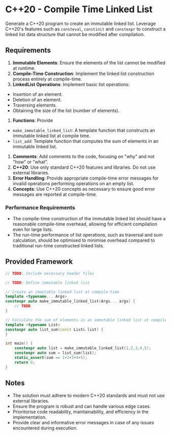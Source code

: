 # C++20 - Compile Time Linked List

Generate a C++20 program to create an immutable linked list. Leverage C++20's features such as `consteval`, `constinit` and `constexpr` to construct a linked list data structure that cannot be modified after compilation.



## Requirements

1. **Immutable Elements**: Ensure the elements of the list cannot be modified at runtime.
1. **Compile-Time Construction**: Implement the linked list construction process entirely at compile-time.
1. **LinkedList Operations**: Implement basic list operations:
 * Insertion of an element.
 * Deletion of an element.
 * Traversing elements.
 * Obtaining the size of the list (number of elements).
1. **Functions**: Provide 
 * `make_immutable_linked_list`: A template function that constructs an immutable linked list at compile time.
 *  `list_add`: Template function that computes the sum of elements in an immutable linked list.
1. **Comments**: Add comments to the code, focusing on "why" and not "how" or "what".
1. **C++20**: Use only standard C++20 features and libraries. Do not use external libraries.
1. **Error Handling**: Provide appropriate compile-time error messages for invalid operations performing operations on an empty list.
1. **Concepts**: Use C++20 concepts as necessary to ensure good error messages are reported at compile-time.

### Performance Requirements

* The compile-time construction of the immutable linked list should have a reasonable compile-time overhead, allowing for efficient compilation even for large lists.
* The run-time performance of list operations, such as traversal and sum calculation, should be optimised to minimise overhead compared to traditional run-time constructed linked lists.

## Provided Framework

```cpp
// TODO: Include necessary header files

// TODO: Define immutable linked list

// Create an immutable linked list at compile-time 
template <typename... Args>
constexpr auto make_immutable_linked_list(Args... args) {
    // TODO
}

// Calculate the sum of elements in an immutable linked list at compile-time 
template <typename List>
constexpr auto list_sum(const List& list) {
}

int main() {
    constexpr auto list = make_immutable_linked_list(1,2,3,4,5);
    constexpr auto sum = list_sum(list);
    static_assert(sum == 1+2+3+4+5);
    return 0;
}

```

## Notes

* The solution must adhere to modern C++20 standards and must not use external libraries.
* Ensure the program is robust and can handle various edge cases.
* Prioritorise code readability, maintainability, and efficiency in the implementation.
* Provide clear and informative error messages in case of any issues encountered during execution.



